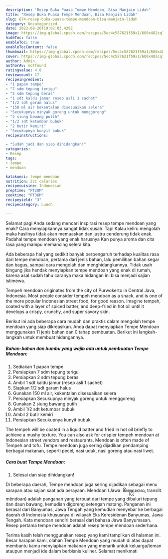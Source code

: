 ```yaml
---
description: "Resep Buka Puasa Tempe Mendoan, Bisa Manjain Lidah"
title: "Resep Buka Puasa Tempe Mendoan, Bisa Manjain Lidah"
slug: 674-resep-buka-puasa-tempe-mendoan-bisa-manjain-lidah
category: Uncategorized
date: 2022-08-26T19:02:03.429Z
image: https://img-global.cpcdn.com/recipes/5ec4c587621f59a1/680x482cq70/tempe-mendoan-foto-resep-utama.jpg
hideToc: false
enableToc: true
enableTocContent: false
thumbnail: https://img-global.cpcdn.com/recipes/5ec4c587621f59a1/680x482cq70/tempe-mendoan-foto-resep-utama.jpg
cover: https://img-global.cpcdn.com/recipes/5ec4c587621f59a1/680x482cq70/tempe-mendoan-foto-resep-utama.jpg
author: Admin
authorAv: notfound
ratingvalue: 4.8
reviewcount: 17
recipeingredient:
- "1 papan tempe"
- "7 sdm tepung terigu"
- "2 sdm tepung beras"
- "1 sdt kaldu jamur resep asli 1 sachet"
- "1/2 sdt garam halus"
- "150 ml air kekentalan disesuaikan selera"
- "Secukupnya minyak goreng untuk menggoreng"
- "2 siung bawang putih"
- "1/2 sdt ketumbar bubuk"
- "2 butir kemiri"
- "Secukupnya kunyit bubuk"
recipeinstructions:

- "Sudah jadi dan siap dihidangkan!"
categories:
- Resep
tags:
- tempe
- mendoan

katakunci: tempe mendoan 
nutrition: 221 calories
recipecuisine: Indonesian
preptime: "PT28M"
cooktime: "PT36M"
recipeyield: "3"
recipecategory: Lunch

---
```



Selamat pagi Anda sedang mencari inspirasi resep tempe mendoan yang enak? Cara menyiapkannya sangat tidak susah. Tapi Kalau keliru mengolah maka hasilnya tidak akan memuaskan dan justru cenderung tidak enak. Padahal tempe mendoan yang enak harusnya Kan punya aroma dan cita rasa yang mampu memancing selera kita.


Ada beberapa hal yang sedikit banyak berpengaruh terhadap kualitas rasa dari tempe mendoan, pertama dari jenis bahan, lalu pemilihan bahan segar dan bagus, sampai cara mengolah dan menghidangkannya. Tidak usah bingung jika hendak menyiapkan tempe mendoan yang enak di rumah, karena asal sudah tahu caranya maka hidangan ini bisa menjadi sajian istimewa.

Tempeh mendoan originates from the city of Purwokerto in Central Java, Indonesia. Most people consider tempeh mendoan as a snack, and is one of the more popular Indonesian street food, for good reason. Imagine tempeh, coated with a layer of spiced batter, and deep-fried in hot oil until it develops a crispy, crunchy, and super savory skin.


Berikut ini ada beberapa cara mudah dan praktis dalam mengolah tempe mendoan yang siap dikreasikan. Anda dapat menyiapkan Tempe Mendoan menggunakan 11 jenis bahan dan 0 tahap pembuatan. Berikut ini langkah-langkah untuk membuat hidangannya.

<!--inarticleads1-->

##### Bahan-bahan dan bumbu yang wajib ada untuk pembuatan Tempe Mendoan:

1. Sediakan 1 papan tempe
1. Persiapkan 7 sdm tepung terigu
1. Persiapkan 2 sdm tepung beras
1. Ambil 1 sdt kaldu jamur (resep asli 1 sachet)
1. Siapkan 1/2 sdt garam halus
1. Gunakan 150 ml air, kekentalan disesuaikan selera
1. Persiapkan Secukupnya minyak goreng untuk menggoreng
1. Gunakan 2 siung bawang putih
1. Ambil 1/2 sdt ketumbar bubuk
1. Ambil 2 butir kemiri
1. Persiapkan Secukupnya kunyit bubuk


The tempeh will be coated in a liquid batter and fried in hot oil briefly to achieve a mushy texture. You can also ask for crispier tempeh mendoan at Indonesian street vendors and restaurants. Mendoan is often made of Tempeh and tofu. Tempe mendoan juga sering dijadikan pendamping berbagai makanan, seperti pecel, nasi uduk, nasi goreng atau nasi liwet. 

<!--inarticleads2-->

##### Cara buat Tempe Mendoan:


1. Selesai dan siap dihidangkan!

Di beberapa daerah, Tempe mendoan juga sering dijadikan sebagai menu sarapan atau sajian saat ada perayaan. Mendoan (Jawa: ꦩꦼꦤ꧀ꦝꦺꦴꦮꦤ, translit. mêndoan) adalah panganan yang terbuat dari tempe yang dibaluri tepung dan daun bawang, kemudian digoreng setengah matang. Panganan ini berasal dari Banyumas, Jawa Tengah yang kemudian menyebar ke berbagai daerah di Indonesia khususnya di wilayah Eks Keresidenan Banyumas, Jawa Tengah. Kata mendoan sendiri berasal dari bahasa Jawa Banyumasan. Resep pertama tempe mendoan adalah resep tempe mendoan sederhana. 

Terima kasih telah menggunakan resep yang kami tampilkan di halaman ini. Besar harapan kami, olahan Tempe Mendoan yang mudah di atas dapat membantu kamu menyiapkan makanan yang menarik untuk keluarga/teman ataupun menjadi ide dalam berbisnis kuliner. Selamat menikmati
